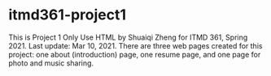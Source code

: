 # itmd361-project1
This is Project 1 Only Use HTML by Shuaiqi Zheng for ITMD 361, Spring 2021. Last update: Mar 10, 2021.
There are three web pages created for this project: one about (introduction) page, one resume page, and one page for photo and music sharing.
